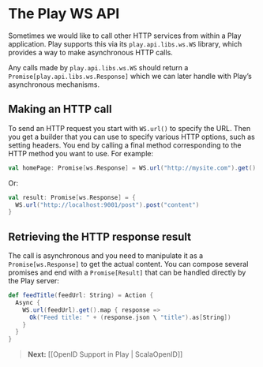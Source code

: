 # The Play WS API

Sometimes we would like to call other HTTP services from within a Play application. Play supports this via its `play.api.libs.ws.WS` library, which provides a way to make asynchronous HTTP calls.

Any calls made by `play.api.libs.ws.WS` should return a `Promise[play.api.libs.ws.Response]` which we can later handle with Play’s asynchronous mechanisms.

## Making an HTTP call

To send an HTTP request you start with `WS.url()` to specify the URL. Then you get a builder that you can use to specify various HTTP options, such as setting headers. You end by calling a final method corresponding to the HTTP method you want to use. For example:

```scala
val homePage: Promise[ws.Response] = WS.url("http://mysite.com").get()
```

Or:

```scala
val result: Promise[ws.Response] = {
  WS.url("http://localhost:9001/post").post("content")
}
```

## Retrieving the HTTP response result

The call is asynchronous and you need to manipulate it as a `Promise[ws.Response]` to get the actual content. You can compose several promises and end with a `Promise[Result]` that can be handled directly by the Play server:

```scala
def feedTitle(feedUrl: String) = Action {
  Async {
    WS.url(feedUrl).get().map { response =>
      Ok("Feed title: " + (response.json \ "title").as[String])
    }
  }  
}
```

> **Next:** [[OpenID Support in Play | ScalaOpenID]]